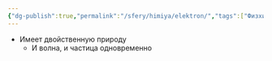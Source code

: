 ```yaml
---
{"dg-publish":true,"permalink":"/sfery/himiya/elektron/","tags":["Физхимия"]}
---
```


- Имеет двойственную природу
	- И волна, и частица одновременно 